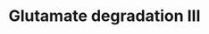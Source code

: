 ---
annotations:
- id: PW:0001382
  parent: classic metabolic pathway
  type: Pathway Ontology
  value: glutamate degradation pathway III
authors:
- J.Heckman
- MaintBot
- Christine Chichester
- Egonw
- Maxvanson
- Khanspers
description: ''
last-edited: 2018-05-15
organisms:
- Saccharomyces cerevisiae
redirect_from:
- /index.php/Pathway:WP503
- /instance/WP503
revision: null
schema-jsonld:
- '@context': https://schema.org/
  '@id': https://wikipathways.github.io/pathways/WP503.html
  '@type': Dataset
  creator:
    '@type': Organization
    name: WikiPathways
  description: ''
  keywords:
  - 2-Oxoglutarate
  - ADP
  - ATP
  - CO2
  - Coenzyme A
  - GDH2
  - H2O
  - KGD1
  - KGD2
  - L-glutamate
  - LSC1
  - LSC2
  - NAD
  - NADH
  - NH3
  - dihydrolipoyl-oxo-glut-e2
  - phosphate
  - succinate
  - succinyl CoA
  - succinyl-lipoate
  license: CC0
  name: Glutamate degradation III
seo: CreativeWork
title: Glutamate degradation III
wpid: WP503
---